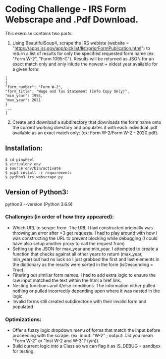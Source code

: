 # Coding Challenge - IRS Form Webscrape and .Pdf Download.

This exercise contains two parts:

1. Using BeautifulSoup4, scrape the IRS webiste (website = "https://apps.irs.gov/app/picklist/list/priorFormPublication.html") to return a list of results for only the specified requested form name (ex: "Form W-2", "Form 1095-C"). Results will be returned as JSON for an exact match only and only inlude the newest + oldest year available for a given form:

```
[
{
"form_number": "Form W-2",
"form_title": "Wage and Tax Statement (Info Copy Only)",
"min_year": 1954,
"max_year": 2021
}
...
]
```
2. Create and download a subdirectory that downloads the form name onto the current working directory and populates it with each individual .pdf available as an exact match only: (ex: Form W-2/Form W-2 - 2020.pdf).


## Installation:
```
$ cd pinwheel
$ virtualenv env
$ source env/bin/activate 
$ pip3 install -r requirements
$ python3 irs_webscrape.py
```

## Version of Python3: 

python3 --version (Python 3.6.9)

### Challenges (in order of how they appeared):

* Which URL to scrape from. The URL I had constructed originally was throwing an error after >3 get requests. I had to play around with how I was constructing the URL to prevent blocking while debugging (I could have also setup another proxy to call the request from)
* Setting up the JSON for max_year and min_year. I attempted to create a function that checks against all other years to return (max_year, min_year) but had no luck so I just grabbed the first and last elements in the dictionary as the results were sorted in the form (isDescending = True).
* Filtering out similiar form names. I had to add extra logic to ensure the raw input matched the text within the html a href link.
* Nesting functions and if/else conditions. The information either pulled nothing or pulled incorrectly depending upon where it was nested in the logic.
* Invalid forms still created subdirectorie with their invalid form and populated 



### Optimizations:

* Offer a fuzzy logic dropdown menu of forms that match the input before proceeding with the scrape. (ex: input: "W-2" ; output: Did you mean "Form W-2" or "Inst W-2 and W-3"? (y/n)). 
* Build current logic into a Class so we can flag it as IS_DEBUG = sandbox for testing. 
